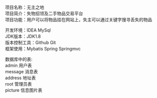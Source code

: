 项目名称：无主之地   
项目简介：失物招领及二手物品交易平台  
项目功能：用户可以将物品挂在网站上，失主可以通过关键字搜寻丢失的物品

开发环境：IDEA MySql     
JDK版本：JDK1.8    
版本控制工具：Github Git   
框架使用：Mybatis Spring Springmvc

数据库中的表:     
admin 用户表   
message 消息表     
address 地址表     
root 管理员表       
picture 信息图片表